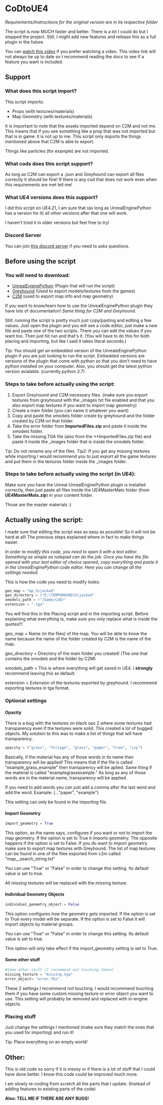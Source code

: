 # CoDtoUE4
*Requirements/Instructions for the original version are in its respective folder*

The script is now MUCH faster and better. There is a lot I could do but I stopped the project. Still, I *might* add new features and release this as a full plugin in the future.

You can [watch this video](https://youtu.be/AvXxwxTRKUs) if you prefer watching a video. This video link will not always be up to date so I recommend reading the docs to see if a feature you want is included.

## Support

### What does this script import?

This script imports:
- Props (with textures/materials)
- Map Geometry (with textures/materials)

It is important to note that the assets imported depend on C2M and not me. This means that if you see something like a prop that was not imported but that is in game: it is not up to me. This script only imports the things mentioned above that C2M is able to export.

Things like particles (for example) are not imported.

### What cods does this script support?

As long as C2M can export a .json and Greyhound can export all files correctly it should be fine! If there is any cod that does not work even when this requirements are met tell me!

### What UE4 versions does this support?

I did this script on UE4.21, I am sure that (as long as UnrealEnginePython has a version for it) all other versions after that one will work.

I haven't tried it in older versions but feel free to try!

### Discord Server

You can join [this discord server](https://discord.gg/c3eYJPM) if you need to asks questions.

## Before using the script

### You will need to download:

- [UnrealEnginePython](https://github.com/20tab/UnrealEnginePython) (Plugin that will run the script)
- [Greyhound](https://github.com/Scobalula/Greyhound/releases) (Used to export models/textures from the games)
- [C2M](https://github.com/sheilan102/C2M) (used to export map info and map geometry)

If you want to know/learn how to use the UnrealEnginePython plugin they have lots of documentation! *Same thing for C2M and Greyhound.*

Still: running the script is pretty much just copy/pasting and editing a few values. Just open the plugin and you will see a code editor, just make a new file and paste one of the two scripts. There you can edit the values if you want too. Then just hit run and that's it. (You will have to do this for both placing and importing, but like I said it takes literal seconds.)

Tip: You should get an embedded version of the UnrealeEnginePython plugin if you are just looking to run the script. Embedded versions are versions of the plugin that come with python so that you don't need to have python installed on your computer. Also, you should get the latest python version avialable. (currently python 3.7)

### Steps to take before actually using the script:

1. Export Greyhound and C2M necessary files. (make sure you export textures from greyhound with the _images txt file enabled and that you also export map textures if you want to import map geometry)
2. Create a main folder (you can name it whatever you want)
3. Copy and paste the xmodels folder create by greyhound and the folder created by C2M on that folder.
4. Take the error folder from **ImportedFiles.zip** and paste it inside the xmodels folder.
5. Take the missing.TGA file (also from the **ImportedFiles.zip file) and paste it inside the _images folder that is inside the xmodels folder.

Tip: Do not rename any of the files.
Tip2: If you get any missing textures while importing I would recommend you to just export all the game textures and put them in the textures folder inside the _images folder.

### Steps to take before actually using the script (in UE4):

Make sure you have the Unreal UnrealEnginePython plugin is installed correctly, then just paste all files inside the UE4MasterMats folder (from **UE4MasterMats.zip**) in your content folder.

Those are the master materials :)

## Actually using the script:

I made sure that editing the script was as easy as possible! So it will not be hard at all! The previous steps explained where in fact to make things easier.

*In order to modify this code, you need to open it with a text editor. Something as simple as notepad can do the job. Once you have the file opened with your text editor of choice opened, copy everything and paste it in the UnrealEnginePython code editor. Here you can change all the settings needed.*

This is how the code you need to modify looks:

```python
geo_map = "mp_hijacked"
geo_directory = r"E:\TEMPGROUND\hijacked"
xmodels_path = r"/Game/CoD/"
extension = ".tga"
```

You will find this in the Placing script and in the importing script.
Before explaining what everything is, make sure you only replace what is inside the quotes!!!

geo_map = Name (in the files) of the map. You will be able to know the name because the name of the folder created by C2M is the name of the map.

geo_directory = Directory of the main folder you created! (The one that contains the xmodels and the folder by C2M)

xmodels_path = This is where everything will get saved in UE4. I **strongly** recommend leaving this as default.

extension = Extension of the textures exported by greyhound. I recommend exporting textures in tga format.

### Optional settings

#### Opacity

There is a bug with the textures on black ops 2 where some textures had transparency even if the textures were solid. This created a lot of bugged objects. My solution to this was to make a list of things that will have transparency.

```python
opacity = ("grass", "foliage", "glass", "paper", "tree", "ivy")
```


Basically, if the material has any of those words in its name then transparency will be applied! This means that if the file is called "example_grass_example" then transparency will be aplied. Same thing if the material is called "examplegrassexample." As long as any of those words are in the material name, transparency will be applied.

If you need to add words you can just add a comma after the last word and add the word. Example: (..."paper", "example")

This setting can only be found in the importing file.

#### Import Geometry

```python
import_geometry = True
````

This option, as the name says, configures if you want or not to import the map geometry. If the option is set to True it imports geometry. The opposite happens if the option is set to False. If you do want to import geometry make sure to export map textures with Greyhound. The list of map textures can be found in one of the files exported from c2m called "map__search_string.txt"

You can use "True" or "False" in order to change this setting. Its default value is set to true.

All missing textures will be replaced with the missing texture.

#### Individual Geometry Objects

```python
individual_geometry_object = False
```

This option configures how the geometry gets imported. If the option is set to True every model will be separate. If the option is set to False it will import objects by material groups.

You can use "True" or "False" in order to change this setting. Its default value is set to true.

This option will only take effect if the import_geometry setting is set to True.

#### Some other stuff

```python
#Some other stuff (I recommend not touching these)
missing_texture = "missing.tga"
error_object= "error.fbx"
```

These 2 settings I recommend not touching. I would recommend touching them if you have some custom missing texture or error object you want to use. This setting will probably be removed and replaced with in-engine objects.

### Placing stuff

Just change the settings I mentioned (make sure they match the ones that you used for importing) and run it!

Tip: Place everything on an empty world!

## Other:

This is old code so sorry if it is messy or if there is a lot of stuff that I could have done better. I know this code could be improved much more. 

I am slowly re-coding from scratch all the parts that I update. (Instead of adding features to existing parts of the code)

**Also: TELL ME IF THERE ARE ANY BUGS!**
